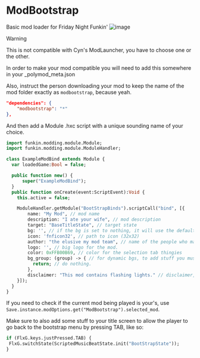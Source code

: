 # ModBootstrap
 Basic mod loader for Friday Night Funkin'
![image](https://github.com/Burgerballs/ModBootstrap/assets/107233412/2323253b-c726-4504-be14-1ca1bcfad314)

> [!WARNING]
> This is not compatible with Cyn's ModLauncher, you have to choose one or the other.

In order to make your mod compatible you will need to add this somewhere in your _polymod_meta.json

Also, instruct the person downloading your mod to keep the name of the mod folder exactly as ``modbootstrap``, because yeah.

``` json
"dependencies": {
    "modbootstrap": "*"
},
```
And then add a Module .hxc script with a unique sounding name of your choice.

``` hx
import funkin.modding.module.Module;
import funkin.modding.module.ModuleHandler;

class ExampleModBind extends Module {
  var loadedGame:Bool = false;

  public function new() {
      super("ExampleModBind");
  }
  public function onCreate(event:ScriptEvent):Void {
    this.active = false;

    ModuleHandler.getModule("BootStrapBinds").scriptCall("bind", [{
        name: "My Mod", // mod name
        description: "I ate your wife", // mod description
        target: "BaseTitleState", // target state
        bg: '', // if the bg is set to nothing, it will use the default bg
        icon: 'fnficon32', // path to icon (32x32)
        author: "the elusive my mod team", // name of the people who made the mod
        logo: '', // big logo for the mod.
        color: 0xFFB00B69, // color for the selection tab thingies
        bg_group: (group) -> { // for dynamic bgs, to add stuff you must do "group.add(myVar)"
          return; // do nothing.
        },
        disclaimer: "This mod contains flashing lights." // disclaimer, add anything you want here.
    }]);
  }
}
```

If you need to check if the current mod being played is your's, use ``Save.instance.modOptions.get("ModBootstrap").selected_mod``.

Make sure to also add some stuff to your title screen to allow the player to go back to the bootstrap menu by pressing TAB, like so:
```hx
if (FlxG.keys.justPressed.TAB) {
 FlxG.switchState(ScriptedMusicBeatState.init("BootStrapState"));
}
```
